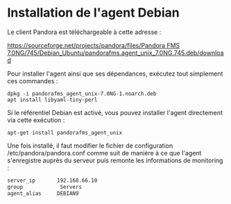 # Installation de l'agent Debian

Le client Pandora est téléchargeable à cette adresse :

[https://sourceforge.net/projects/pandora/files/Pandora FMS 7.0NG/745/Debian\_Ubuntu/pandorafms.agent\_unix\_7.0NG.745.deb/download](https://sourceforge.net/projects/pandora/files/Pandora%20FMS%207.0NG/745/Debian_Ubuntu/pandorafms.agent_unix_7.0NG.745.deb/download)

Pour installer l'agent ainsi que ses dépendances, exécutez tout simplement ces commandes :

```text
dpkg -i pandorafms_agent_unix-7.0NG-1.noarch.deb
apt install libyaml-tiny-perl
```

Si le référentiel Debian est activé, vous pouvez installer l'agent directement via cette exécution :

```text
apt-get install pandorafms_agent_unix
```

Une fois installé, il faut modifier le fichier de configuration /etc/pandora/pandora.conf comme suit de manière à ce que l'agent s'enregistre auprès du serveur puis remonte les informations de monitoring :

```bash
server_ip       192.168.66.10
group            Servers
agent_alias     DEBIAN9
```

